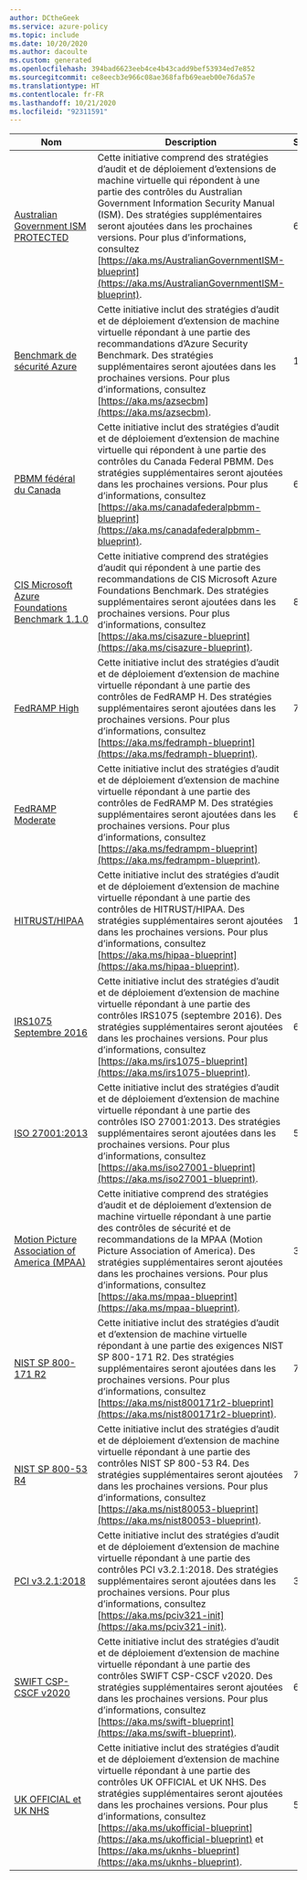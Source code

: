 ```yaml
---
author: DCtheGeek
ms.service: azure-policy
ms.topic: include
ms.date: 10/20/2020
ms.author: dacoulte
ms.custom: generated
ms.openlocfilehash: 394bad6623eeb4ce4b43cadd9bef53934ed7e852
ms.sourcegitcommit: ce8eecb3e966c08ae368fafb69eaeb00e76da57e
ms.translationtype: HT
ms.contentlocale: fr-FR
ms.lasthandoff: 10/21/2020
ms.locfileid: "92311591"
---
```

|Nom |Description |Stratégies |Version |
|---|---|---|---|
|[Australian Government ISM PROTECTED](https://github.com/Azure/azure-policy/blob/master/built-in-policies/policySetDefinitions/Regulatory%20Compliance/IRAP_Audit.json) |Cette initiative comprend des stratégies d’audit et de déploiement d’extensions de machine virtuelle qui répondent à une partie des contrôles du Australian Government Information Security Manual (ISM). Des stratégies supplémentaires seront ajoutées dans les prochaines versions. Pour plus d’informations, consultez [https://aka.ms/AustralianGovernmentISM-blueprint](https://aka.ms/AustralianGovernmentISM-blueprint). |62 |3.0.0-preview |
|[Benchmark de sécurité Azure](https://github.com/Azure/azure-policy/blob/master/built-in-policies/policySetDefinitions/Regulatory%20Compliance/asb_audit.json) |Cette initiative inclut des stratégies d’audit et de déploiement d’extension de machine virtuelle répondant à une partie des recommandations d’Azure Security Benchmark. Des stratégies supplémentaires seront ajoutées dans les prochaines versions. Pour plus d’informations, consultez [https://aka.ms/azsecbm](https://aka.ms/azsecbm). |136 |6.1.0-preview |
|[PBMM fédéral du Canada](https://github.com/Azure/azure-policy/blob/master/built-in-policies/policySetDefinitions/Regulatory%20Compliance/CanadaFederalPBMM_audit.json) |Cette initiative inclut des stratégies d’audit et de déploiement d’extension de machine virtuelle qui répondent à une partie des contrôles du Canada Federal PBMM. Des stratégies supplémentaires seront ajoutées dans les prochaines versions. Pour plus d’informations, consultez [https://aka.ms/canadafederalpbmm-blueprint](https://aka.ms/canadafederalpbmm-blueprint). |60 |3.0.0 |
|[CIS Microsoft Azure Foundations Benchmark 1.1.0](https://github.com/Azure/azure-policy/blob/master/built-in-policies/policySetDefinitions/Regulatory%20Compliance/CISv1_1_0_audit.json) |Cette initiative comprend des stratégies d’audit qui répondent à une partie des recommandations de CIS Microsoft Azure Foundations Benchmark. Des stratégies supplémentaires seront ajoutées dans les prochaines versions. Pour plus d’informations, consultez [https://aka.ms/cisazure-blueprint](https://aka.ms/cisazure-blueprint). |87 |7.1.0 |
|[FedRAMP High](https://github.com/Azure/azure-policy/blob/master/built-in-policies/policySetDefinitions/Regulatory%20Compliance/FedRAMP_H_audit.json) |Cette initiative inclut des stratégies d’audit et de déploiement d’extension de machine virtuelle répondant à une partie des contrôles de FedRAMP H. Des stratégies supplémentaires seront ajoutées dans les prochaines versions. Pour plus d’informations, consultez [https://aka.ms/fedramph-blueprint](https://aka.ms/fedramph-blueprint). |72 |3.0.0 |
|[FedRAMP Moderate](https://github.com/Azure/azure-policy/blob/master/built-in-policies/policySetDefinitions/Regulatory%20Compliance/FedRAMP_M_audit.json) |Cette initiative inclut des stratégies d’audit et de déploiement d’extension de machine virtuelle répondant à une partie des contrôles de FedRAMP M. Des stratégies supplémentaires seront ajoutées dans les prochaines versions. Pour plus d’informations, consultez [https://aka.ms/fedrampm-blueprint](https://aka.ms/fedrampm-blueprint). |62 |3.0.0 |
|[HITRUST/HIPAA](https://github.com/Azure/azure-policy/blob/master/built-in-policies/policySetDefinitions/Regulatory%20Compliance/HIPAA_HITRUST_audit.json) |Cette initiative inclut des stratégies d’audit et de déploiement d’extension de machine virtuelle répondant à une partie des contrôles de HITRUST/HIPAA. Des stratégies supplémentaires seront ajoutées dans les prochaines versions. Pour plus d’informations, consultez [https://aka.ms/hipaa-blueprint](https://aka.ms/hipaa-blueprint). |121 |4.1.0 |
|[IRS1075 Septembre 2016](https://github.com/Azure/azure-policy/blob/master/built-in-policies/policySetDefinitions/Regulatory%20Compliance/IRS1075_audit.json) |Cette initiative inclut des stratégies d’audit et de déploiement d’extension de machine virtuelle répondant à une partie des contrôles IRS1075 (septembre 2016). Des stratégies supplémentaires seront ajoutées dans les prochaines versions. Pour plus d’informations, consultez [https://aka.ms/irs1075-blueprint](https://aka.ms/irs1075-blueprint). |62 |3.0.0 |
|[ISO 27001:2013](https://github.com/Azure/azure-policy/blob/master/built-in-policies/policySetDefinitions/Regulatory%20Compliance/ISO27001_2013_audit.json) |Cette initiative inclut des stratégies d’audit et de déploiement d’extension de machine virtuelle répondant à une partie des contrôles ISO 27001:2013. Des stratégies supplémentaires seront ajoutées dans les prochaines versions. Pour plus d’informations, consultez [https://aka.ms/iso27001-blueprint](https://aka.ms/iso27001-blueprint). |53 |3.0.0 |
|[Motion Picture Association of America (MPAA)](https://github.com/Azure/azure-policy/blob/master/built-in-policies/policySetDefinitions/Regulatory%20Compliance/Media_audit.json) |Cette initiative comprend des stratégies d’audit et de déploiement d’extension de machine virtuelle répondant à une partie des contrôles de sécurité et de recommandations de la MPAA (Motion Picture Association of America). Des stratégies supplémentaires seront ajoutées dans les prochaines versions. Pour plus d’informations, consultez [https://aka.ms/mpaa-blueprint](https://aka.ms/mpaa-blueprint). |36 |3.0.0-preview |
|[NIST SP 800-171 R2](https://github.com/Azure/azure-policy/blob/master/built-in-policies/policySetDefinitions/Regulatory%20Compliance/NIST800-171_audit.json) |Cette initiative inclut des stratégies d’audit et d’extension de machine virtuelle répondant à une partie des exigences NIST SP 800-171 R2. Des stratégies supplémentaires seront ajoutées dans les prochaines versions. Pour plus d’informations, consultez [https://aka.ms/nist800171r2-blueprint](https://aka.ms/nist800171r2-blueprint). |78 |4.1.0-preview |
|[NIST SP 800-53 R4](https://github.com/Azure/azure-policy/blob/master/built-in-policies/policySetDefinitions/Regulatory%20Compliance/NIST80053_audit.json) |Cette initiative inclut des stratégies d’audit et de déploiement d’extension de machine virtuelle répondant à une partie des contrôles NIST SP 800-53 R4. Des stratégies supplémentaires seront ajoutées dans les prochaines versions. Pour plus d’informations, consultez [https://aka.ms/nist80053-blueprint](https://aka.ms/nist80053-blueprint). |790 |3.0.0 |
|[PCI v3.2.1:2018](https://github.com/Azure/azure-policy/blob/master/built-in-policies/policySetDefinitions/Regulatory%20Compliance/PCIv3_2_1_2018_audit.json) |Cette initiative inclut des stratégies d’audit et de déploiement d’extension de machine virtuelle répondant à une partie des contrôles PCI v3.2.1:2018. Des stratégies supplémentaires seront ajoutées dans les prochaines versions. Pour plus d’informations, consultez [https://aka.ms/pciv321-init](https://aka.ms/pciv321-init). |39 |2.0.0-preview |
|[SWIFT CSP-CSCF v2020](https://github.com/Azure/azure-policy/blob/master/built-in-policies/policySetDefinitions/Regulatory%20Compliance/SWIFTv2020_audit.json) |Cette initiative inclut des stratégies d’audit et de déploiement d’extension de machine virtuelle répondant à une partie des contrôles SWIFT CSP-CSCF v2020. Des stratégies supplémentaires seront ajoutées dans les prochaines versions. Pour plus d’informations, consultez [https://aka.ms/swift-blueprint](https://aka.ms/swift-blueprint). |61 |3.0.0-preview |
|[UK OFFICIAL et UK NHS](https://github.com/Azure/azure-policy/blob/master/built-in-policies/policySetDefinitions/Regulatory%20Compliance/ukofficial_audit.json) |Cette initiative inclut des stratégies d’audit et de déploiement d’extension de machine virtuelle répondant à une partie des contrôles UK OFFICIAL et UK NHS. Des stratégies supplémentaires seront ajoutées dans les prochaines versions. Pour plus d’informations, consultez [https://aka.ms/ukofficial-blueprint](https://aka.ms/ukofficial-blueprint) et [https://aka.ms/uknhs-blueprint](https://aka.ms/uknhs-blueprint). |59 |4.0.0 |
